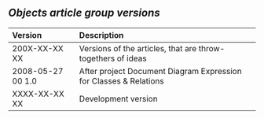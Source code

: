 ﻿## ***Objects article group versions***


|**Version**|**Description**|
| :- | :- |
|200X-XX-XX XX|Versions of the articles, that are throw-togethers of ideas|
|2008-05-27 00  1.0|After project Document Diagram Expression for Classes & Relations|
|XXXX-XX-XX XX|Development version|

